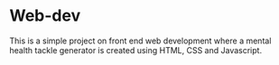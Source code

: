 # Web-dev
This is a simple project on front end web development where a mental health tackle generator is created using HTML, CSS and Javascript.
